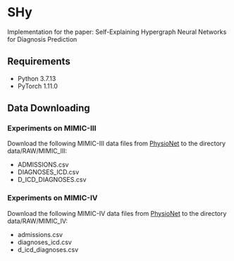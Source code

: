 # SHy
Implementation for the paper: Self-Explaining Hypergraph Neural Networks for Diagnosis Prediction

## Requirements
- Python 3.7.13
- PyTorch 1.11.0

## Data Downloading
### Experiments on MIMIC-III
Download the following MIMIC-III data files from [PhysioNet](https://physionet.org/content/mimiciii/1.4/) to the directory data/RAW/MIMIC_III:
- ADMISSIONS.csv
- DIAGNOSES_ICD.csv
- D_ICD_DIAGNOSES.csv
### Experiments on MIMIC-IV
Download the following MIMIC-IV data files from [PhysioNet](https://physionet.org/content/mimiciv/1.0/) to the directory data/RAW/MIMIC_IV:
- admissions.csv
- diagnoses_icd.csv
- d_icd_diagnoses.csv
